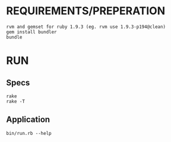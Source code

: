 REQUIREMENTS/PREPERATION
========================

    rvm and gemset for ruby 1.9.3 (eg. rvm use 1.9.3-p194@clean)
    gem install bundler
    bundle


RUN
===

Specs
-----
    rake
    rake -T

Application
-----------
    bin/run.rb --help